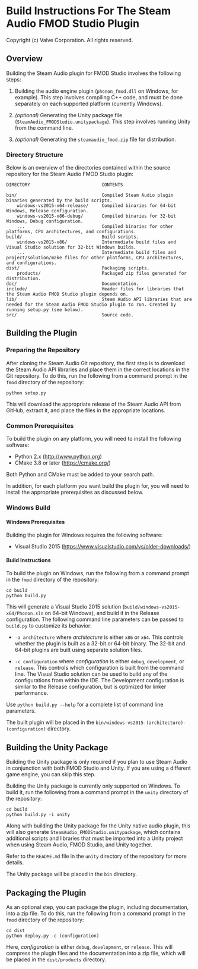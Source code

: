 Build Instructions For The Steam Audio FMOD Studio Plugin
========================================================================================================================

Copyright (c) Valve Corporation. All rights reserved.


Overview
------------------------------------------------------------------------------------------------------------------------

Building the Steam Audio plugin for FMOD Studio involves the following steps:

1.  Building the audio engine plugin (`phonon_fmod.dll` on Windows, for example). This step involves compiling
    C++ code, and must be done separately on each supported platform (currently Windows).

2.  _(optional)_ Generating the Unity package file (`SteamAudio_FMODStudio.unitypackage`). This step involves running Unity
    from the command line.

3.  _(optional)_ Generating the `steamaudio_fmod.zip` file for distribution.

### Directory Structure

Below is an overview of the directories contained within the source repository for the Steam Audio FMOD Studio plugin:

```
DIRECTORY                           CONTENTS 

bin/                                Compiled Steam Audio plugin binaries generated by the build scripts. 
    windows-vs2015-x64-release/     Compiled binaries for 64-bit Windows, Release configuration. 
    windows-vs2015-x86-debug/       Compiled binaries for 32-bit Windows, Debug configuration. 
    ...                             Compiled binaries for other platforms, CPU architectures, and configurations. 
build/                              Build scripts. 
    windows-vs2015-x86/             Intermediate build files and Visual Studio solution for 32-bit Windows builds. 
    ...                             Intermediate build files and project/solution/make files for other platforms, CPU architectures, and configurations. 
dist/                               Packaging scripts. 
    products/                       Packaged zip files generated for distribution. 
doc/                                Documentation. 
include/                            Header files for libraries that the Steam Audio FMOD Studio plugin depends on. 
lib/                                Steam Audio API libraries that are needed for the Steam Audio FMOD Studio plugin to run. Created by running setup.py (see below).
src/                                Source code. 
```

Building the Plugin
------------------------------------------------------------------------------------------------------------------------

### Preparing the Repository
After cloning the Steam Audio Git repository, the first step is to download the Steam Audio API libraries and
place them in the correct locations in the Git repository. To do this, run the following from a command
prompt in the `fmod` directory of the repository:

```
python setup.py
```

This will download the appropriate release of the Steam Audio API from GitHub, extract it, and place the files
in the appropriate locations.

### Common Prerequisites
To build the plugin on any platform, you will need to install the following software:

- Python 2.x (<http://www.python.org>)
- CMake 3.8 or later (<https://cmake.org/>)

Both Python and CMake must be added to your search path.

In addition, for each platform you want build the plugin for, you will need to install the appropriate
prerequisites as discussed below.

### Windows Build

#### Windows Prerequisites
Building the plugin for Windows requires the following software:

- Visual Studio 2015 (<https://www.visualstudio.com/vs/older-downloads/>)

#### Build Instructions
To build the plugin on Windows, run the following from a command prompt in the `fmod` directory of the repository:

```
cd build
python build.py
```

This will generate a Visual Studio 2015 solution (`build/windows-vs2015-x64/Phonon.sln` on 64-bit Windows), and build
it in the Release configuration. The following command line parameters can be passed to `build.py` to customize its
behavior:

- `-a architecture` where _architecture_ is either `x86` or `x64`. This controls whether the plugin is built as a 32-bit
  or 64-bit binary. The 32-bit and 64-bit plugins are built using separate solution files.

- `-c configuration` where _configuration_ is either `debug`, `development`, or `release`. This controls which
  configuration is built from the command line. The Visual Studio solution can be used to build any of the
  configurations from within the IDE. The Development configuration is similar to the Release configuration, but is
  optimized for linker performance.

Use `python build.py --help` for a complete list of command line parameters.

The built plugin will be placed in the `bin/windows-vs2015-(architecture)-(configuration)` directory.


Building the Unity Package
------------------------------------------------------------------------------------------------------------------------

Building the Unity package is only required if you plan to use Steam Audio in conjunction with both FMOD Studio and
Unity. If you are using a different game engine, you can skip this step.

Building the Unity package is currently only supported on Windows. To build it, run the following from a command prompt
in the `unity` directory of the repository:

```
cd build
python build.py -i unity
```

Along with building the Unity package for the Unity native audio plugin, this will also generate `SteamAudio_FMODStudio.unitypackage`,
which contains additional scripts and libraries that must be imported into a Unity project when using Steam Audio,
FMOD Studio, and Unity together.

Refer to the `README.md` file in the `unity` directory of the repository for more details.

The Unity package will be placed in the `bin` directory.


Packaging the Plugin
------------------------------------------------------------------------------------------------------------------------

As an optional step, you can package the plugin, including documentation, into a zip file. To do this, run the following
from a command prompt in the `fmod` directory of the repository:

```
cd dist
python deploy.py -c (configuration)
```

Here, _configuration_ is either `debug`, `development`, or `release`. This will compress the plugin files and the
documentation into a zip file, which will be placed in the `dist/products` directory.